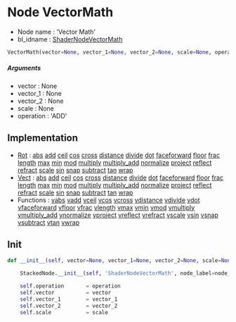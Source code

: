 # Node VectorMath

- Node name : 'Vector Math'
- bl_idname : [ShaderNodeVectorMath](https://docs.blender.org/api/current/bpy.types.ShaderNodeVectorMath.html)


``` python
VectorMath(vector=None, vector_1=None, vector_2=None, scale=None, operation='ADD', node_label=None, node_color=None)
```
##### Arguments

- vector : None
- vector_1 : None
- vector_2 : None
- scale : None
- operation : 'ADD'

## Implementation

- [Rot](/docs/Shader/Rot.md) : [abs](/docs/Shader/Rot.md#abs) [add](/docs/Shader/Rot.md#add) [ceil](/docs/Shader/Rot.md#ceil) [cos](/docs/Shader/Rot.md#cos) [cross](/docs/Shader/Rot.md#cross) [distance](/docs/Shader/Rot.md#distance) [divide](/docs/Shader/Rot.md#divide) [dot](/docs/Shader/Rot.md#dot) [faceforward](/docs/Shader/Rot.md#faceforward) [floor](/docs/Shader/Rot.md#floor) [frac](/docs/Shader/Rot.md#frac) [length](/docs/Shader/Rot.md#length) [max](/docs/Shader/Rot.md#max) [min](/docs/Shader/Rot.md#min) [mod](/docs/Shader/Rot.md#mod) [multiply](/docs/Shader/Rot.md#multiply) [multiply_add](/docs/Shader/Rot.md#multiply_add) [normalize](/docs/Shader/Rot.md#normalize) [project](/docs/Shader/Rot.md#project) [reflect](/docs/Shader/Rot.md#reflect) [refract](/docs/Shader/Rot.md#refract) [scale](/docs/Shader/Rot.md#scale) [sin](/docs/Shader/Rot.md#sin) [snap](/docs/Shader/Rot.md#snap) [subtract](/docs/Shader/Rot.md#subtract) [tan](/docs/Shader/Rot.md#tan) [wrap](/docs/Shader/Rot.md#wrap)
- [Vect](/docs/Shader/Vect.md) : [abs](/docs/Shader/Vect.md#abs) [add](/docs/Shader/Vect.md#add) [ceil](/docs/Shader/Vect.md#ceil) [cos](/docs/Shader/Vect.md#cos) [cross](/docs/Shader/Vect.md#cross) [distance](/docs/Shader/Vect.md#distance) [divide](/docs/Shader/Vect.md#divide) [dot](/docs/Shader/Vect.md#dot) [faceforward](/docs/Shader/Vect.md#faceforward) [floor](/docs/Shader/Vect.md#floor) [frac](/docs/Shader/Vect.md#frac) [length](/docs/Shader/Vect.md#length) [max](/docs/Shader/Vect.md#max) [min](/docs/Shader/Vect.md#min) [mod](/docs/Shader/Vect.md#mod) [multiply](/docs/Shader/Vect.md#multiply) [multiply_add](/docs/Shader/Vect.md#multiply_add) [normalize](/docs/Shader/Vect.md#normalize) [project](/docs/Shader/Vect.md#project) [reflect](/docs/Shader/Vect.md#reflect) [refract](/docs/Shader/Vect.md#refract) [scale](/docs/Shader/Vect.md#scale) [sin](/docs/Shader/Vect.md#sin) [snap](/docs/Shader/Vect.md#snap) [subtract](/docs/Shader/Vect.md#subtract) [tan](/docs/Shader/Vect.md#tan) [wrap](/docs/Shader/Vect.md#wrap)
- Functions : [vabs](/docs/Shader/Shader.md#vabs) [vadd](/docs/Shader/Shader.md#vadd) [vceil](/docs/Shader/Shader.md#vceil) [vcos](/docs/Shader/Shader.md#vcos) [vcross](/docs/Shader/Shader.md#vcross) [vdistance](/docs/Shader/Shader.md#vdistance) [vdivide](/docs/Shader/Shader.md#vdivide) [vdot](/docs/Shader/Shader.md#vdot) [vfaceforward](/docs/Shader/Shader.md#vfaceforward) [vfloor](/docs/Shader/Shader.md#vfloor) [vfrac](/docs/Shader/Shader.md#vfrac) [vlength](/docs/Shader/Shader.md#vlength) [vmax](/docs/Shader/Shader.md#vmax) [vmin](/docs/Shader/Shader.md#vmin) [vmod](/docs/Shader/Shader.md#vmod) [vmultiply](/docs/Shader/Shader.md#vmultiply) [vmultiply_add](/docs/Shader/Shader.md#vmultiply_add) [vnormalize](/docs/Shader/Shader.md#vnormalize) [vproject](/docs/Shader/Shader.md#vproject) [vreflect](/docs/Shader/Shader.md#vreflect) [vrefract](/docs/Shader/Shader.md#vrefract) [vscale](/docs/Shader/Shader.md#vscale) [vsin](/docs/Shader/Shader.md#vsin) [vsnap](/docs/Shader/Shader.md#vsnap) [vsubtract](/docs/Shader/Shader.md#vsubtract) [vtan](/docs/Shader/Shader.md#vtan) [vwrap](/docs/Shader/Shader.md#vwrap)

## Init

``` python
def __init__(self, vector=None, vector_1=None, vector_2=None, scale=None, operation='ADD', node_label=None, node_color=None):

    StackedNode.__init__(self, 'ShaderNodeVectorMath', node_label=node_label, node_color=node_color)

    self.operation       = operation
    self.vector          = vector
    self.vector_1        = vector_1
    self.vector_2        = vector_2
    self.scale           = scale
```
